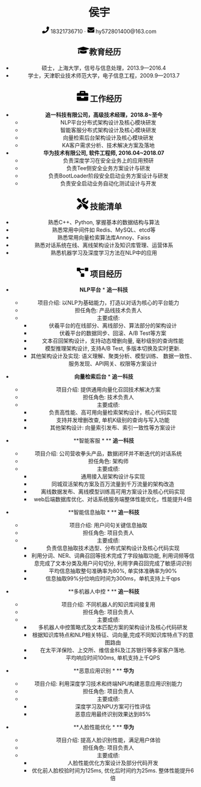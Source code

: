  <center>
     <h1>侯宇</h1>
     <div>
         <span>
             <img src="assets/phone-solid.svg" width="18px">
             18321736710
         </span>
         ·
         <span>
             <img src="assets/envelope-solid.svg" width="18px">
             hy572801400@163.com
         </span>

## <img src="assets/graduation-cap-solid.svg" width="30px">教育经历


- 硕士，上海大学，信号与信息处理，2013.9—2016.4
- 学士，天津职业技术师范大学，电子信息工程，2009.9—2013.7

## <img src="assets/briefcase-solid.svg" width="30px"> 工作经历

- **追一科技有限公司，高级技术经理，2018.8~至今**
   * NLP平台分布式架构设计及核心模块研发
   * 智能客服分布式架构设计及核心模块研发
   * 向量检索后台架构设计及核心模块研发
   * KA客户需求分析、技术解决方案及落地
- **华为技术有限公司,   软件工程师,  2016.04~2018.07**
   - 负责深度学习在安全业务上的应用预研
   - 负责Tee侧安全业务方案设计与研发
   - 负责BootLoader阶段安全启动业务方案设计与研发
   - 负责安全启动业务自动化测试设计与开发

## <img src="assets/tools-solid.svg" width="30px"> 技能清单

- 熟悉C++、Python, 掌握基本的数据结构与算法
- 熟悉常用中间件如 Redis、MySQL、etcd等
- 熟悉常用向量检索算法库Annoy、Faiss
- 熟悉对话系统在线、离线架构设计及知识库管理、运营体系
- 熟悉机器学习及深度学习方法在NLP中的应用

## <img src="assets/project-diagram-solid.svg" width="30px"> 项目经历

- **NLP平台**  * **追一科技** 
  - 项目介绍: 以NLP为基础能力，打造以对话为核心的平台能力
  - 担任角色: 产品线技术负责人
  - 主要成绩:
    - 伏羲平台的在线部分、离线部分、算法部分的架构设计
    - 伏羲平台的数据同步、回滚、A/B Test等方案
    - 文本召回架构设计，支持动态增删向量, 毫秒级别的查询性能
    - 模型推理架构设计, 支持A/B Test,  多版本切换及实时更新.
    - 其他架构设计及实现: 语义理解、聚类分析、模型训练、 数据一致性、服务发现、API网关、权限等方案设计
- **向量检索后台** * **追一科技** 
  - 项目介绍:  提供通用向量化召回技术解决方案
  - 担任角色:  技术负责人
  - 主要成绩:
    - 负责高性能、高可用向量检索架构设计，核心代码实现
    - 支持并发增删改查,  单机K级别的查询与写入功能
    - 其他架构设计: 向量索引发布、索引一致性等方案设计
- **智能客服 * ** **追一科技**     	                               
  - 项目介绍:  公司营收拳头产品，数据闭环并不断迭代的对话系统
  - 担任角色:  架构师
  - 主要成绩:
    - 通用接入层架构设计与实现
    - 同城双活架构方案及百万流量到千万流量的架构改造
    - 离线数据发布、离线模型训练高可用方案设计及核心代码实现
    - web后端数据库优化、对话系统服务端整体性能优化，性能提升4倍
- **智能信息抽取 * ** **追一科技**     	                               
  - 项目介绍:  用户问句关键信息抽取
  - 担任角色:  项目负责人
  - 主要成绩:
    - 负责信息抽取技术选型、分布式架构设计及核心代码实现
    - 利用分词、NER、词典召回等技术完成了字段抽取功能,  利用词频等信息完成了文本分类及用户问句切分, 利用字典召回完成了敏感词识别
    - 平均信息抽取整句准确率为80%, 单实体准确率为90%
    - 信息抽取99%分位响应时间为300ms，单机支持上千qps
- **多机器人中控 * ** **追一科技**     	                               
  - 项目介绍:  不同机器人的知识库间接复用
  - 担任角色:  项目负责人
  - 主要成绩:
    - 多机器人中控策略式及文本匹配方案的架构设计及核心代码研发
    - 根据知识库特点和NLP相关特征、词向量,完成不同知识库特点下的意图路由
    - 在太平洋保险、上交所、维信金科及江苏银行等多家客户落地.
    - 平均响应时间100ms,  单机支持上千QPS

- **恶意应用识别 * ** **华为**
  - 项目介绍:  利用深度学习技术和终端NPU构建恶意应用识别能力
  - 担任角色:  项目负责人
  - 主要成绩:
    - 深度学习及NPU方案可行性评估
    - 恶意应用最终识别效果达到85% 
- **人脸性能优化 * ** **华为**
  - 项目介绍: 提高人脸识别性能，满足用户体验
  - 担任角色:  项目负责人
  - 主要成绩:
    - 人脸性能优化方案设计及部分代码开发
    - 优化前人脸校验时间为125ms, 优化后时间约为25ms. 整体性能提升6倍

